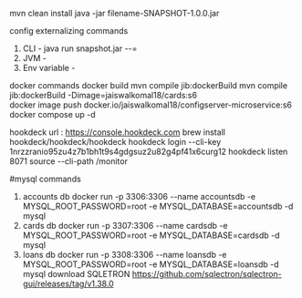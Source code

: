 mvn clean install
java -jar filename-SNAPSHOT-1.0.0.jar 

config externalizing commands
1. CLI - java run snapshot.jar --<property>=<propery val>
2. JVM - 
3. Env variable -

docker commands
docker build
mvn compile jib:dockerBuild
mvn compile jib:dockerBuild -Dimage=jaiswalkomal18/cards:s6    
docker image push docker.io/jaiswalkomal18/configserver-microservice:s6
docker compose up -d

hookdeck
url : https://console.hookdeck.com
brew install hookdeck/hookdeck/hookdeck
hookdeck login --cli-key 1nrzzranio95zu4z7b1bh1t9s4gdgsuz2u82g4pf41x6curg12
hookdeck listen 8071 source --cli-path /monitor

#mysql commands
1. accounts db
docker run -p 3306:3306 --name accountsdb -e MYSQL_ROOT_PASSWORD=root -e MYSQL_DATABASE=accountsdb -d mysql
2. cards db 
docker run -p 3307:3306 --name cardsdb -e MYSQL_ROOT_PASSWORD=root -e MYSQL_DATABASE=cardsdb -d mysql
3. loans db
docker run -p 3308:3306 --name loansdb -e MYSQL_ROOT_PASSWORD=root -e MYSQL_DATABASE=loansdb -d mysql
download SQLETRON
   https://github.com/sqlectron/sqlectron-gui/releases/tag/v1.38.0


